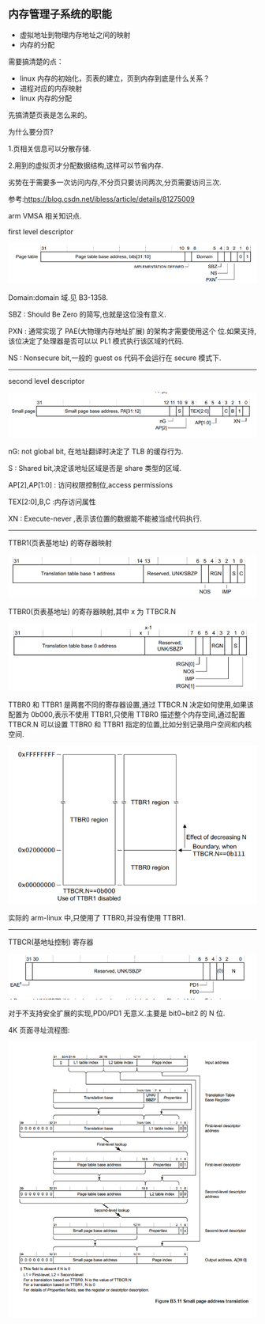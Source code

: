 ## 内存管理子系统的职能

* 虚拟地址到物理内存地址之间的映射
* 内存的分配



需要搞清楚的点：

* linux 内存的初始化，页表的建立，页到内存到底是什么关系？
* 进程对应的内存映射
* linux 内存的分配



先搞清楚页表是怎么来的。





为什么要分页?

1.页相关信息可以分散存储.

2.用到的虚拟页才分配数据结构,这样可以节省内存.

劣势在于需要多一次访问内存,不分页只要访问两次,分页需要访问三次. 

参考:https://blog.csdn.net/ibless/article/details/81275009







arm VMSA 相关知识点.

first level descriptor

![first-level-descriptor.png](first-level-descriptor.png) 

Domain:domain 域.见 B3-1358.

SBZ : Should Be Zero 的简写,也就是这位没有意义.

PXN : 通常实现了 PAE(大物理内存地址扩展) 的架构才需要使用这个 位.如果支持,该位决定了处理器是否可以以 PL1 模式执行该区域的代码.

NS : Nonsecure bit,一般的 guest os 代码不会运行在  secure 模式下.



---

second level descriptor 

![second-level-descriptor.png](second-level-descriptor.png)

nG:  not global bit, 在地址翻译时决定了 TLB 的缓存行为.

S : Shared bit,决定该地址区域是否是 share 类型的区域.

AP[2],AP[1:0] : 访问权限控制位,access permissions

TEX[2:0],B,C :内存访问属性

XN : Execute-never ,表示该位置的数据能不能被当成代码执行.





---



TTBR1(页表基地址) 的寄存器映射

![TTBR1-reg-field.png](TTBR1-reg-field.png)

TTBR0(页表基地址) 的寄存器映射,其中 x 为 TTBCR.N

![TTBR0-reg-field.png](TTBR0-reg-field.png)


TTBR0 和 TTBR1 是两套不同的寄存器设置,通过 TTBCR.N 决定如何使用,如果该配置为 0b000,表示不使用 TTBR1,只使用 TTBR0 描述整个内存空间,通过配置 TTBCR.N 可以设置 TTBR0 和 TTBR1 指定的位置,比如分别记录用户空间和内核空间.

![TTBR0-TTBR1的配置.png](TTBR0-TTBR1的配置.png)

实际的 arm-linux 中,只使用了 TTBR0,并没有使用 TTBR1.

---

TTBCR(基地址控制) 寄存器

![TTBCR-reg-field.png](TTBCR-reg-field.png)

对于不支持安全扩展的实现,PD0/PD1 无意义.主要是 bit0~bit2 的 N 位.



4K 页面寻址流程图:

![vaddress-to-page-to-paddress.png](vaddress-to-page-to-paddress.png)